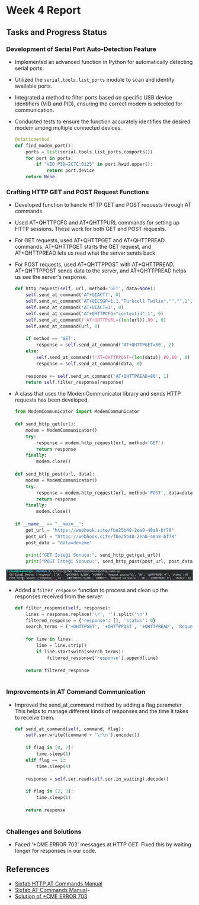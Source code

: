 # Week 4 Report

## Tasks and Progress Status

### Development of Serial Port Auto-Detection Feature
- Implemented an advanced function in Python for automatically detecting serial ports. 
- Utilized the `serial.tools.list_ports` module to scan and identify available ports.
- Integrated a method to filter ports based on specific USB device identifiers (VID and PID), ensuring the correct modem is selected for communication.
- Conducted tests to ensure the function accurately identifies the desired modem among multiple connected devices.

    ```python
    @staticmethod
    def find_modem_port():
        ports = list(serial.tools.list_ports.comports())
        for port in ports:
            if "VID:PID=2C7C:0125" in port.hwid.upper():
                return port.device
        return None


### Crafting HTTP GET and POST Request Functions
- Developed function to handle HTTP GET and POST requests through AT commands.
- Used AT+QHTTPCFG and AT+QHTTPURL commands for setting up HTTP sessions. These work for both GET and POST requests. 
- For GET requests, used AT+QHTTPGET and AT+QHTTPREAD commands. AT+QHTTPGET starts the GET request, and AT+QHTTPREAD lets us read what the server sends back.
- For POST requests, used AT+QHTTPPOST with AT+QHTTPREAD. AT+QHTTPPOST sends data to the server, and AT+QHTTPREAD helps us see the server's response.

    ```python
    def http_request(self, url, method='GET', data=None):        
        self.send_at_command('AT+QIACT?', 0)
        self.send_at_command('AT+QICSGP=1,1,"Turkcell Twilio","","",1', 0)
        self.send_at_command('AT+QIACT=1', 0)
        self.send_at_command('AT+QHTTPCFG="contextid",1', 0)
        self.send_at_command(f'AT+QHTTPURL={len(url)},80', 0)
        self.send_at_command(url, 0)

        if method == 'GET':
            response = self.send_at_command('AT+QHTTPGET=80', 2)
        else:
            self.send_at_command(f'AT+QHTTPPOST={len(data)},80,80', 0)
            response = self.send_at_command(data, 0)

        response += self.send_at_command('AT+QHTTPREAD=80', 1)
        return self.filter_response(response)


- A class that uses the ModemCommunicator library and sends HTTP requests has been developed.

    ```python
    from ModemCommunicator import ModemCommunicator

    def send_http_get(url):
        modem = ModemCommunicator()
        try:
            response = modem.http_request(url, method='GET')
            return response
        finally:
            modem.close()

    def send_http_post(url, data):
        modem = ModemCommunicator()
        try:
            response = modem.http_request(url, method='POST', data=data)
            return response
        finally:
            modem.close()

    if __name__ == "__main__":
        get_url = "https://webhook.site/fbe25b48-2ea0-48a8-bf78"
        post_url = "https://webhook.site/fbe25b48-2ea0-48a8-bf78"
        post_data = "data=deneme"
        
        print("GET İsteği Sonucu:", send_http_get(get_url))
        print("POST İsteği Sonucu:", send_http_post(post_url, post_data))

![Http Output](httpOutput.png)

- Added a `filter_response` function to process and clean up the responses received from the server.

    ```python
    def filter_response(self, response):
        lines = response.replace('\r', '').split('\n')
        filtered_response = {'response': [], 'status': 0}
        search_terms = ('+QHTTPGET', '+QHTTPPOST', '+QHTTPREAD', 'Request successful', 'OK', 'CONNECT')

        for line in lines:
            line = line.strip()
            if line.startswith(search_terms):
                filtered_response['response'].append(line)

        return filtered_response



### Improvements in AT Command Communication
- Improved the send_at_command method by adding a flag parameter. This helps to manage different kinds of responses and the time it takes to receive them.

    ```python
    def send_at_command(self, command, flag): 
        self.ser.write((command + '\r\n').encode())
    
        if flag in [0, 2]:
            time.sleep(1)
        elif flag == 1:
            time.sleep(4)

        response = self.ser.read(self.ser.in_waiting).decode()

        if flag in [2, 3]:
            time.sleep(1)

        return response



### Challenges and Solutions
- Faced '+CME ERROR 703' messages at HTTP GET. Fixed this by waiting longer for responses in our code.

## References
- [Sixfab HTTP AT Commands Manual](https://sixfab.com/wp-content/uploads/2018/09/Quectel_EC2xEG9xEM05_HTTPS_AT_Commands_Manual_V1.0.pdf)
- [Sixfab AT Commands Manual](https://sixfab.com/wp-content/uploads/2021/06/Quectel_EC2xEG9xEG2x-GEM05_Series_AT_Commands_Manual_V2.0.pdf)-
- [Solution of +CME ERROR 703](https://forums.quectel.com/t/recovery-from-cme-error-703/3268)